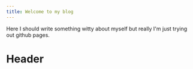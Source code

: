 ```yaml
---
title: Welcome to my blog
---
```


Here I should write something witty about myself but really I'm just trying out github pages. 

# Header

